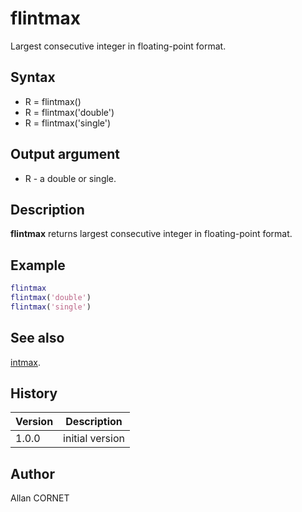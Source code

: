 

# flintmax

Largest consecutive integer in floating-point format.

## Syntax

- R = flintmax()
- R = flintmax('double')
- R = flintmax('single')

## Output argument

 - R - a double or single.

## Description


  <p><b>flintmax</b> returns largest consecutive integer in floating-point format.</p>


## Example

```matlab
flintmax
flintmax('double')
flintmax('single')
```

## See also

[intmax](../integer/intmax.md).
## History

|Version|Description|
|------|------|
|1.0.0|initial version|


## Author

Allan CORNET



